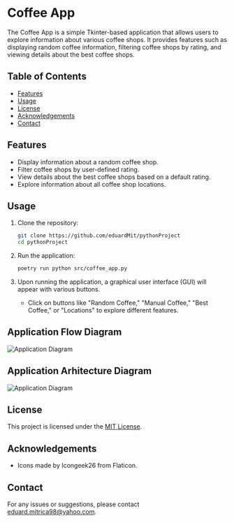 # Coffee App

The Coffee App is a simple Tkinter-based application that allows users to explore information about various coffee shops. It provides features such as displaying random coffee information, filtering coffee shops by rating, and viewing details about the best coffee shops.

## Table of Contents

- [Features](#features)
- [Usage](#usage)
- [License](#license)
- [Acknowledgements](#acknowledgements)
- [Contact](#contact)

## Features

- Display information about a random coffee shop.
- Filter coffee shops by user-defined rating.
- View details about the best coffee shops based on a default rating.
- Explore information about all coffee shop locations.

## Usage

1. Clone the repository:

    ```bash
    git clone https://github.com/eduardMit/pythonProject
    cd pythonProject
    ```

2. Run the application:

    ```bash
    poetry run python src/coffee_app.py

    ```

3. Upon running the application, a graphical user interface (GUI) will appear with various buttons.
   - Click on buttons like "Random Coffee," "Manual Coffee," "Best Coffee," or "Locations" to explore different features.

## Application Flow Diagram

![Application Diagram](file:///C:/Users/eduar/PycharmProjects/pythonProject/Diagrams/Flow%20diagram.svg)

## Application Arhitecture Diagram

![Application Diagram](file:///C:/Users/eduar/PycharmProjects/pythonProject/Diagrams/Arhitecture%20Diagram.svg)

## License

This project is licensed under the [MIT License](LICENSE).

## Acknowledgements

- Icons made by Icongeek26 from Flaticon.

## Contact

For any issues or suggestions, please contact [eduard.mitrica98@yahoo.com](mailto:eduard.mitrica98@yahoo.com).

